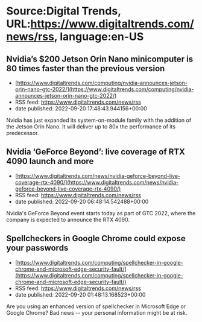# Source:Digital Trends, URL:https://www.digitaltrends.com/news/rss, language:en-US

## Nvidia’s $200 Jetson Orin Nano minicomputer is 80 times faster than the previous version
 - [https://www.digitaltrends.com/computing/nvidia-announces-jetson-orin-nano-gtc-2022/](https://www.digitaltrends.com/computing/nvidia-announces-jetson-orin-nano-gtc-2022/)
 - RSS feed: https://www.digitaltrends.com/news/rss
 - date published: 2022-09-20 17:48:43.944156+00:00

Nvidia has just expanded its system-on-module family with the addition of the Jetson Orin Nano. It will deliver up to 80x the performance of its predecessor.

## Nvidia ‘GeForce Beyond’: live coverage of RTX 4090 launch and more
 - [https://www.digitaltrends.com/news/nvidia-geforce-beyond-live-coverage-rtx-4090/](https://www.digitaltrends.com/news/nvidia-geforce-beyond-live-coverage-rtx-4090/)
 - RSS feed: https://www.digitaltrends.com/news/rss
 - date published: 2022-09-20 06:48:14.542488+00:00

Nvidia's GeForce Beyond event starts today as part of GTC 2022, where the company is expected to announce the RTX 4090.

## Spellcheckers in Google Chrome could expose your passwords
 - [https://www.digitaltrends.com/computing/spellchecker-in-google-chrome-and-microsoft-edge-security-fault/](https://www.digitaltrends.com/computing/spellchecker-in-google-chrome-and-microsoft-edge-security-fault/)
 - RSS feed: https://www.digitaltrends.com/news/rss
 - date published: 2022-09-20 01:48:13.168523+00:00

Are you using an enhanced version of spellchecker in Microsoft Edge or Google Chrome? Bad news -- your personal information might be at risk.

